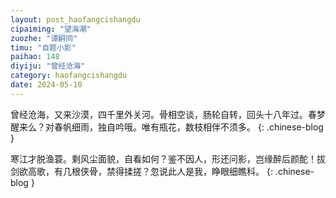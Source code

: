 ```yaml
---
layout: post_haofangcishangdu
cipaiming: "望海潮"
zuozhe: "谭嗣同"
timu: "自题小影"
paihao: 148
diyiju: "曾经沧海"
category: haofangcishangdu
date: 2024-05-10
---
```


曾经沧海，又来沙漠，四千里外关河。骨相空谈，肠轮自转，回头十八年过。春梦醒来么？对春帆细雨，独自吟哦。唯有瓶花，数枝相伴不须多。
{: .chinese-blog }

寒江才脱渔蓑。剩风尘面貌，自看如何？鉴不因人，形还问影，岂缘醉后颜酡！拔剑欲高歌，有几根侠骨，禁得揉搓？忽说此人是我，睁眼细瞧科。
{: .chinese-blog }
